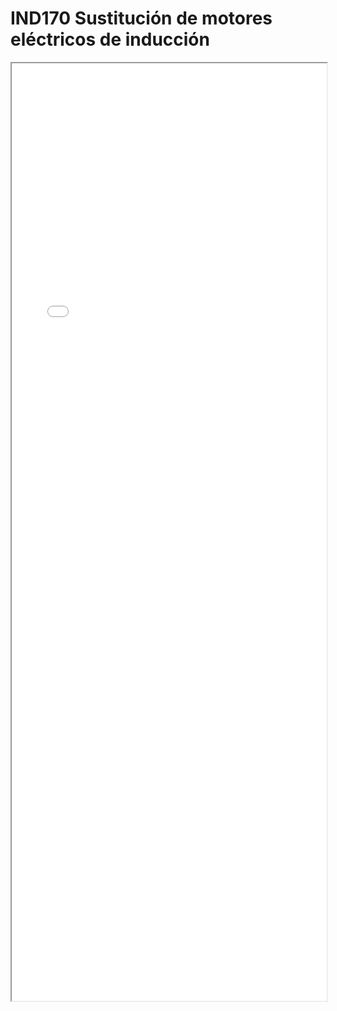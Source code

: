 
# IND170  Sustitución de motores eléctricos de inducción

<iframe src="../IND170  Sustitución de motores eléctricos de inducción.pdf" width="100%" height="1500px"></iframe>

